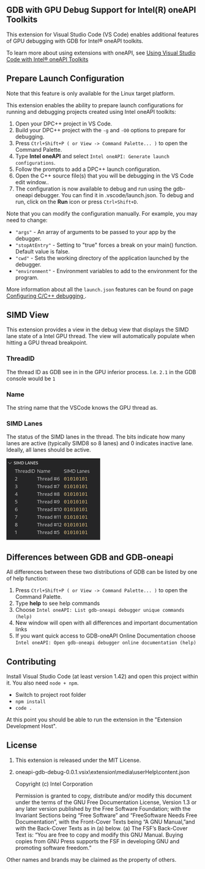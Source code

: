## GDB with GPU Debug Support for Intel(R) oneAPI Toolkits

This extension for Visual Studio Code (VS Code) enables
additional features of GPU debugging with GDB for Intel® oneAPI toolkits.

To learn more about using extensions with oneAPI, see [Using Visual Studio Code with Intel® oneAPI Toolkits](https://software.intel.com/content/www/us/en/develop/documentation/using-vs-code-with-intel-oneapi/top.html)

## Prepare Launch Configuration
Note that this feature is only available for the Linux target platform.

This extension enables the ability to prepare launch configurations for running and debugging projects created using Intel oneAPI toolkits:
1. Open your DPC++ project in VS Code.
2. Build your DPC++ project with the `-g` and `-O0` options to prepare for debugging.
3. Press `Ctrl+Shift+P ( or View -> Command Palette... )` to open the Command Palette.
4. Type **Intel oneAPI** and select `Intel oneAPI: Generate launch configurations`.
5. Follow the prompts to add a DPC++ launch configuration.
6. Open the C++ source file(s) that you will be debugging in the VS Code edit window..
7. The configuration is now available to debug and run using the gdb-oneapi debugger. You can find it in .vscode/launch.json. To debug and run, click on the **Run** icon or press `Ctrl+Shift+D`.

Note that you can modify the configuration manually. For example, you may need to change:

* `"args"` - An array of arguments to be passed to your app by the debugger. 
* `"stopAtEntry"` - Setting to "true" forces a break on your main() function. Default value is false.
* `"cwd"` - Sets the working directory of the application launched by the debugger.
* `"environment"` - Environment variables to add to the environment for the program.

More information about all the `launch.json` features can be found on page [Configuring C/C++ debugging
](https://code.visualstudio.com/docs/cpp/launch-json-reference).

## SIMD View
This extension provides a view in the debug view that displays the SIMD lane state of a Intel GPU thread. The view will automatically populate when hitting a GPU thread breakpoint.

### ThreadID
The thread ID as GDB see in in the GPU inferior process. I.e. `2.1` in the GDB console would be `1` 

### Name
The string name that the VSCode knows the GPU thread as.

### SIMD Lanes
The status of the SIMD lanes in the thread. The bits indicate how many lanes are active (typically SIMD8 so 8 lanes) and 0 indicates inactive lane.
Ideally, all lanes should be active.

![View of SIMD view in VSCode debug session](/media/simd.png)

## Differences between GDB and GDB-oneapi
All differences between these two distributions of GDB can be listed by one of help function:
1. Press `Ctrl+Shift+P ( or View -> Command Palette... )` to open the Command Palette.
2. Type **help** to see help commands
3. Choose `Intel oneAPI: List gdb-oneapi debugger unique commands (help)`
4. New window will open with all differences and important documentation links
5. If you want quick access to GDB-oneAPI Online Documentation choose `Intel oneAPI: Open gdb-oneapi debugger online documentation (help)`

## Contributing
Install Visual Studio Code (at least version 1.42) and open this project within it. You also need `node + npm`.
- Switch to project root folder
- `npm install`
- `code .`

At this point you should be able to run the extension in the "Extension Development Host".

## License
1. This extension is released under the MIT License.


2. oneapi-gdb-debug-0.0.1.vsix\extension\media\userHelp\content.json
    
    Copyright (c) Intel Corporation
    
    Permission is granted to copy, distribute and/or modify this document under the terms of 
    the GNU Free Documentation License, Version 1.3 or any later version published by the Free 
    Software Foundation; with the Invariant Sections being “Free Software” and “FreeSoftware 
    Needs Free Documentation”, with the Front-Cover Texts being “A GNU Manual,”and with the 
    Back-Cover Texts as in (a) below.
    (a) The FSF’s Back-Cover Text is: “You are free to copy and modify this GNU Manual. 
    Buying copies from GNU Press supports the FSF in developing 
    GNU and promoting software freedom.”

Other names and brands may be claimed as the property of others.

